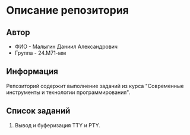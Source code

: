 # Описание репозитория
## Автор
- ФИО - Малыгин Даниил Александрович
- Группа - 24.М71-мм
## Информация
Репозиторий содержит выполнение заданий из курса "Современные инструменты и технологии программирования".

## Список заданий

1) Вывод и буферизация TTY и PTY.